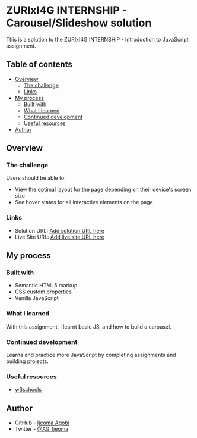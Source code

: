 # ZURIxI4G INTERNSHIP - Carousel/Slideshow  solution

This is a solution to the  ZURIxI4G INTERNSHIP - Introduction to JavaScript assignment.

## Table of contents

- [Overview](#overview)
  - [The challenge](#the-challenge)
  - [Links](#links)
- [My process](#my-process)
  - [Built with](#built-with)
  - [What I learned](#what-i-learned)
  - [Continued development](#continued-development)
  - [Useful resources](#useful-resources)
- [Author](#author)


## Overview

### The challenge

Users should be able to:

- View the optimal layout for the page depending on their device's screen size
- See hover states for all interactive elements on the page



### Links

- Solution URL: [Add solution URL here](https://your-solution-url.com)
- Live Site URL: [Add live site URL here](https://your-live-site-url.com)

## My process

### Built with

- Semantic HTML5 markup
- CSS custom properties
- Vanilla JavaScript

### What I learned
With this assignment, i learnt basic JS, and how to build a carousel.


### Continued development

Learna and practice more JavaScript by completing assignments and building projects.


### Useful resources

- [w3schools](https://www.w3schools.com) 

## Author

- GitHub - [Ijeoma Agobi](https://github.com/fremdie)
- Twitter - [@AG_Ijeoma](https://www.twitter.com/AG_Ijeoma)


